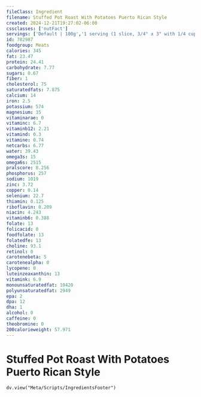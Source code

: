 ```yaml
---
fileClass: Ingredient
filename: Stuffed Pot Roast With Potatoes Puerto Rican Style
created: 2024-12-21T19:27:02-06:00
cssclasses: ['nutFact']
servings: ['Default | 100g','1 serving (1 slice, 3/4" x 3" with 1/4 cup potatoes) | 190']
id: 782987
foodgroup: Meats
calories: 345
fat: 23.47
protein: 24.41
carbohydrate: 7.77
sugars: 0.67
fiber: 1
cholesterol: 75
saturatedfats: 7.875
calcium: 14
iron: 2.5
potassium: 574
magnesium: 35
vitaminarae: 0
vitaminc: 6.7
vitaminb12: 2.21
vitamind: 0.3
vitamine: 0.74
netcarbs: 6.77
water: 39.43
omega3s: 15
omega6s: 2515
pralscore: 8.256
phosphorus: 257
sodium: 1019
zinc: 3.72
copper: 0.14
selenium: 22.7
thiamin: 0.125
riboflavin: 0.209
niacin: 4.243
vitaminb6: 0.388
folate: 13
folicacid: 0
foodfolate: 13
folatedfe: 13
choline: 93.1
retinol: 0
carotenebeta: 5
carotenealpha: 0
lycopene: 0
luteinzeaxanthin: 13
vitamink: 6.9
monounsaturatedfat: 10420
polyunsaturatedfat: 2949
epa: 2
dpa: 12
dha: 1
alcohol: 0
caffeine: 0
theobromine: 0
200calorieweight: 57.971
---
```


# Stuffed Pot Roast With Potatoes Puerto Rican Style

```dataviewjs
dv.view("Meta/Scripts/IngredientsFooter")
```